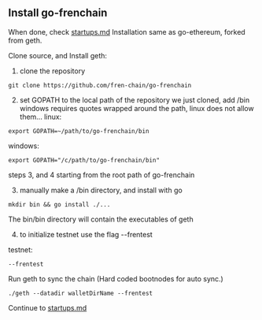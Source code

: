 ## Install go-frenchain
When done, check [startups.md](https://github.com/fren-chain/go-frenchain/blob/main/startups.md) 
Installation same as go-ethereum, forked from geth.

Clone source, and Install geth:
1) clone the repository
``` 
git clone https://github.com/fren-chain/go-frenchain
```

2) set GOPATH to the local path of the repository we just cloned, add /bin 
windows requires quotes wrapped around the path, linux does not allow them...
linux:
```
export GOPATH=~/path/to/go-frenchain/bin
```
windows: 
```
export GOPATH="/c/path/to/go-frenchain/bin"
```

steps 3, and 4 starting from the root path of go-frenchain

3) manually make a /bin directory, and install with go 
```
mkdir bin && go install ./...
```
The bin/bin directory will contain the executables of geth

4) to initialize testnet use the flag --frentest

testnet: 
```
--frentest
```

Run geth to sync the chain (Hard coded bootnodes for auto sync.)
```
./geth --datadir walletDirName --frentest
```

Continue to [startups.md](https://github.com/fren-chain/go-frenchain/blob/main/startups.md) 

